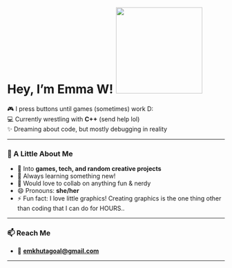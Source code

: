 #  Hey, I’m Emma W! <img src="https://media.giphy.com/media/26AHONQ79FdWZhAI0/giphy.gif](https://64.media.tumblr.com/e3a7e459f82b3bc167e95952ee58d468/tumblr_n5mp4zqdIu1reats2o1_500.gifv" width="200" />

🎮 I press buttons until games (sometimes) work D:  
💻 Currently wrestling with **C++** (send help lol)  
✨ Dreaming about code, but mostly debugging in reality  

---

### 🌟 A Little About Me
- 👀 Into **games, tech, and random creative projects**  
- 🌱 Always learning something new!  
- 💞️ Would love to collab on anything fun & nerdy
- 😄 Pronouns: **she/her**  
- ⚡ Fun fact: I love little graphics! Creating graphics is the one thing other than coding that I can do for HOURS..

---

### 📫 Reach Me
- 📧 **emkhutagoal@gmail.com**  

---
